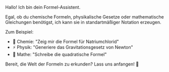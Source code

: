 Hallo! Ich bin dein Formel-Assistent.

Egal, ob du chemische Formeln, physikalische Gesetze oder mathematische Gleichungen benötigst, ich kann sie in standartmäßiger Notation erzeugen.

Zum Beispiel:

- 🧪 Chemie: "Zeig mir die Formel für Natriumchlorid"
- ⚡ Physik: "Generiere das Gravitationsgesetz von Newton"
- 📐 Mathe: "Schreibe die quadratische Formel"

Bereit, die Welt der Formeln zu erkunden? Lass uns anfangen! 🚀